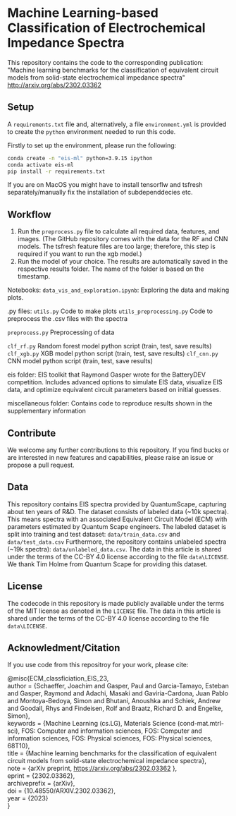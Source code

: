 # Machine Learning-based Classification of Electrochemical Impedance Spectra

This repository contains the code to the corresponding publication:
"Machine learning benchmarks for the classification of equivalent circuit models from solid-state electrochemical impedance spectra"
http://arxiv.org/abs/2302.03362

## Setup

A `requirements.txt` file and, alternatively, a file `environment.yml` is provided to create the `python` environment needed to run this code.

Firstly to set up the environment, please run the following:

```bash
conda create -n "eis-ml" python=3.9.15 ipython
conda activate eis-ml
pip install -r requirements.txt
```
If you are on MacOS you might have to install tensorflw and tsfresh separately/manually fix the installation of subdependdecies etc.

## Workflow 

1. Run the `preprocess.py` file to calculate all required data, features, and images. (The GitHub repository comes with the data for the RF and CNN models. The tsfresh feature files are too large; therefore, this step is required if you want to run the xgb model.)
2. Run the model of your choice. The results are automatically saved in the respective results folder. The name of the folder is based on the timestamp.

Notebooks: 
`data_vis_and_exploration.ipynb`: Exploring the data and making plots.

.py files: 
`utils.py` Code to make plots
`utils_preprocessing.py` Code to preprocess the .csv files with the spectra

`preprocess.py` Preprocessing of data

`clf_rf.py`  Random forest model python script (train, test, save results)
`clf_xgb.py` XGB model python script (train, test, save results)
`clf_cnn.py` CNN model python script (train, test, save results)

eis folder: 
EIS toolkit that Raymond Gasper wrote for the BatteryDEV competition. 
Includes advanced options to simulate EIS data, visualize EIS data, and optimize equivalent circuit parameters based on initial guesses.

miscellaneous folder: 
Contains code to reproduce results shown in the supplementary information


## Contribute

We welcome any further contributions to this repository. If you find bucks or are interested in new features and capabilities, please raise an issue or propose a pull request.


## Data

This repository contains EIS spectra provided by QuantumScape, capturing about ten years of R&D.
The dataset consists of labeled data (~10k spectra). This means spectra with an associated Equivalent Circuit Model (ECM) with parameters estimated by Quantum Scape engineers.
The labeled dataset is split into training and test dataset: `data/train_data.csv` and `data/test_data.csv`
Furthermore, the repository contains unlabeled spectra (~19k spectra): `data/unlabeled_data.csv`. 
The data in this article is shared under the terms of the CC-BY 4.0 license according to the file `data\LICENSE`.
We thank Tim Holme from Quantum Scape for providing this dataset.

## License

The codecode in this repository is made publicly available under the terms of the MIT license as denoted in the `LICENSE` file. 
The data in this article is shared under the terms of the CC-BY 4.0 license according to the file `data\LICENSE`.

## Acknowledment/Citation

If you use code from this repositroy for your work, please cite: 

@misc{ECM_classficiation_EIS_23,  
  author = {Schaeffer, Joachim and Gasper, Paul and Garcia-Tamayo, Esteban and Gasper, Raymond and Adachi, Masaki and Gaviria-Cardona, Juan Pablo and Montoya-Bedoya, Simon and Bhutani, Anoushka and Schiek, Andrew and Goodall, Rhys and Findeisen, Rolf and Braatz, Richard D. and Engelke, Simon},  
  keywords = {Machine Learning (cs.LG), Materials Science (cond-mat.mtrl-sci), FOS: Computer and information sciences, FOS: Computer and information sciences, FOS: Physical sciences, FOS: Physical sciences, 68T10},  
  title = {Machine learning benchmarks for the classification of equivalent circuit models from solid-state electrochemical impedance spectra},  
  note = {arXiv preprint, https://arxiv.org/abs/2302.03362 },  
  eprint	= {2302.03362},  
  archiveprefix = {arXiv},  
  doi = {10.48550/ARXIV.2302.03362},  
  year = {2023}  
  }
